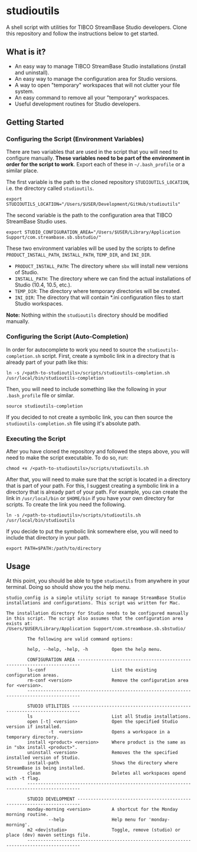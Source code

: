 # studioutils

A shell script with utilities for TIBCO StreamBase Studio developers. Clone this repository and follow the instructions below to get started.

## What is it?

* An easy way to manage TIBCO StreamBase Studio installations (install and uninstall).
* An easy way to manage the configuration area for Studio versions.
* A way to open "temporary" workspaces that will not clutter your file system.
* An easy command to remove all your "temporary" workspaces.
* Useful development routines for Studio developers.

## Getting Started

### Configuring the Script (Environment Variables)

There are two variables that are used in the script that you will need to configure manually. **These variables need to be part of the environment in order for the script to work**. Export each of these in `~/.bash_profile` or a similar place.

The first variable is the path to the cloned repository `STUDIOUTILS_LOCATION`, i.e.  the directory called `studioutils`.

```
export STUDIOUTILS_LOCATION="/Users/$USER/Development/GitHub/studioutils"
```

The second variable is the path to the configuration area that TIBCO StreamBase Studio uses.

```
export STUDIO_CONFIGURATION_AREA="/Users/$USER/Library/Application Support/com.streambase.sb.sbstudio/"
```

These two environment variables will be used by the scripts to define `PRODUCT_INSTALL_PATH`, `INSTALL_PATH`, `TEMP_DIR`, and `INI_DIR`.

* `PRODUCT_INSTALL_PATH`: The directory where `sbx` will install new versions of Studio.
* `INSTALL_PATH`: The directory where we can find the actual installations of Studio (10.4, 10.5, etc.).
* `TEMP_DIR`: The directory where temporary directories will be created.
* `INI_DIR`: The directory that will contain *.ini configuration files to start Studio workspaces.

**Note:** Nothing within the `studioutils` directory should be modified manually.

### Configuring the Script (Auto-Completion)

In order for autocomplete to work you need to source the `studioutils-completion.sh` script. First, create a symbolic link in a directory that is already part of your path like this:

```
ln -s /<path-to-studioutils>/scripts/studioutils-completion.sh /usr/local/bin/studioutils-completion
```

Then, you will need to include something like the following in your `.bash_profile` file or similar.

```
source studioutils-completion
```

If you decided to not create a symbolic link, you can then source the `studioutils-completion.sh` file using it's absolute path.

### Executing the Script

After you have cloned the repository and followed the steps above, you will need to make the script executable. To do so, run:

```
chmod +x /<path-to-studioutils>/scripts/studioutils.sh
```

After that, you will need to make sure that the script is located in a directory that is part of your path. For this, I suggest creating a symbolic link in a directory that is already part of your path. For example, you can create the link in `/usr/local/bin` or `$HOME/bin` if you have your own directory for scripts. To create the link you need the following.

```
ln -s /<path-to-studioutils>/scripts/studioutils.sh /usr/local/bin/studioutils
```

If you decide to put the symbolic link somewhere else, you will need to include that directory in your path.

```
export PATH=$PATH:/path/to/directory
```

## Usage

At this point, you should be able to type `studioutils` from anywhere in your terminal. Doing so should show you the help menu.

``` 
studio_config is a simple utility script to manage StreamBase Studio 
installations and configurations. This script was written for Mac.

The installation directory for Studio needs to be configured manually
in this script. The script also assumes that the configuration area
exists at:
/Users/$USER/Library/Application Support/com.streambase.sb.sbstudio/

        The following are valid command options:

        help, --help, -help, -h         Open the help menu.

        CONFIGURATION AREA -----------------------------------------------------------------------
        ls-conf                         List the existing configuration areas.
        rm-conf <version>               Remove the configuration area for <version>.
        ------------------------------------------------------------------------------------------

        STUDIO UTILITIES -------------------------------------------------------------------------
        ls                              List all Studio installations.
        open [-t] <version>             Open the specified Studio version if installed.
                -t  <version>           Opens a workspace in a temporary directory.
        install <product> <version>     Where product is the same as in "sbx install <product>".
        uninstall <version>             Removes the the specified installed version of Studio.
        install-path                    Shows the directory where StreamBase is being installed.
        clean                           Deletes all workspaces opend with -t flag.
        ------------------------------------------------------------------------------------------

        STUDIO DEVELOPMENT -----------------------------------------------------------------------
        monday-morning <version>        A shortcut for the Monday morning routine.
                --help                  Help menu for 'monday-morning'.
        m2 <dev|studio>                 Toggle, remove (studio) or place (dev) maven settings file.
        ------------------------------------------------------------------------------------------
```


